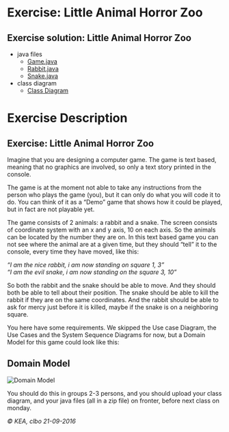# Exercise: Little Animal Horror Zoo

## Exercise solution: Little Animal Horror Zoo 
* java files
  * [Game.java](https://github.com/dat16j/little_animal_horror_zoo/blob/master/Game.java)
  * [Rabbit.java](https://github.com/dat16j/little_animal_horror_zoo/blob/master/Rabbit.java) 
  * [Snake.java](https://github.com/dat16j/little_animal_horror_zoo/blob/master/Snake.java)
* class diagram
  * [Class Diagram](https://github.com/dat16j/little_animal_horror_zoo/blob/master/class_diagram_horror_zoo_game.png)


# Exercise Description
## Exercise: Little Animal Horror Zoo

Imagine that you are designing a computer game. The game is text based, meaning that no graphics are involved, so only a text story printed in the console.

The game is at the moment not able to take any instructions from the person who plays the game (you), but it can only do what you will code it to do. You can think of it as a “Demo” game that shows how it could be played, but in fact are not playable yet.

The game consists of 2 animals: a rabbit and a snake.
The screen consists of coordinate system with an x and y axis, 10 on each axis. So the animals can be located by the number they are on. In this text based game you can not see where the animal are at a given time, but they should “tell” it to the console, every time they have moved, like this: 

_“I am the nice rabbit, i am now standing on square 1, 3”_   
_“I am the evil snake, i am now standing on the square 3, 10”_

So both the rabbit and the snake should be able to move.
And they should both be able to tell about their position. 
The snake should be able to kill the rabbit if they are on the same coordinates. 
And the rabbit should be able to ask for mercy just before it is killed, maybe if the snake is on a neighboring square.

You here have some requirements.
We skipped the Use case Diagram, the Use Cases and the System Sequence Diagrams for now, but a Domain Model for this game could look like this:

## Domain Model

![Domain Model](https://github.com/dat16j/little_animal_horror_zoo/raw/master/DomainModel.png)


You should do this in groups 2-3 persons, and you should upload your class diagram, and your java files (all in a zip file) on fronter, before next class on monday.




<address style:"text-align: right">© KEA, clbo 21-09-2016</address>